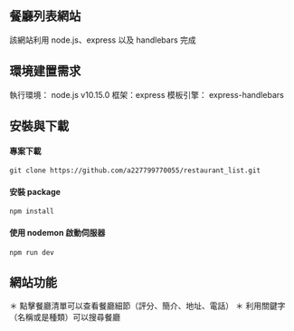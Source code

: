 ## 餐廳列表網站
該網站利用 node.js、express 以及 handlebars 完成

## 環境建置需求
執行環境： node.js v10.15.0
框架：express 
模板引擎： express-handlebars

## 安裝與下載
#### 專案下載
    git clone https://github.com/a227799770055/restaurant_list.git
#### 安裝 package
    npm install
#### 使用 nodemon 啟動伺服器
    npm run dev

## 網站功能
＊ 點擊餐廳清單可以查看餐廳細節（評分、簡介、地址、電話）
＊ 利用關鍵字（名稱或是種類）可以搜尋餐廳